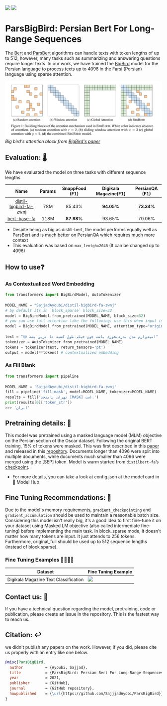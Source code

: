 <span align="center">
    <a href="https://huggingface.co/SajjadAyoubi/"><img src="https://img.shields.io/static/v1?label=%F0%9F%A4%97%20Hugging%20Face&message=SajjadAyoubi&color=yellow"></a>
    <a href="https://colab.research.google.com/github/sajjjadayobi/PersianQA/blob/main/notebooks/Demo.ipynb"><img src="https://img.shields.io/static/v1?label=Colab&message=Fine-tuning Example&logo=Google%20Colab&color=f9ab00"></a>
</span>

# ParsBigBird: Persian Bert For **Long-Range** Sequences
The [Bert](https://arxiv.org/abs/1810.04805) and [ParsBert](https://arxiv.org/abs/2005.12515) algorithms can handle texts with token lengths of up to 512, however, many tasks such as summarizing and answering questions require longer texts. In our work, we have trained the [BigBird](https://arxiv.org/abs/2007.14062) model for the Persian language to process texts up to 4096 in the Farsi (Persian) language using sparse attention.


![big bird's attention block](https://github.com/sajjjadayobi/ParsBigBird/blob/main/assets/bigbird-sparse-attention.png)
*Big bird's attention block from [BigBird's paper](https://arxiv.org/abs/2007.14062)*

## Evaluation: 🌡️
We have evaluated the model on three tasks with different sequence lengths

|                             Name                                 | Params |    SnappFood (F1)   | Digikala Magazine(F1) |  PersianQA (F1)   | 
| :--------------------------------------------------------------: | :----: | :-----------------: | :---------------: |  :--------------: |
| [distil-bigbird-fa-zwnj](https://github.com/sajjjadayobi/ParsBigBird) |  78M   |        85.43%       |     **94.05%**    |     **73.34%**    |
|       [bert-base-fa](https://github.com/hooshvare/parsbert)      |  118M  |      **87.98%**     |       93.65%      |       70.06%      |

- Despite being as big as distill-bert, the model performs equally well as ParsBert and is much better on PersianQA which requires much more context
- This evaluation was based on `max_lentgh=2048` (It can be changed up to 4096)


## How to use❓

### As Contextualized Word Embedding 
```python
from transformers import BigBirdModel, AutoTokenizer

MODEL_NAME = "SajjadAyoubi/distil-bigbird-fa-zwnj"
# by default its in `block_sparse` block_size=32
model = BigBirdModel.from_pretrained(MODEL_NAME, block_size=32)
# you can use full attention like the following: use this when input isn't longer than 512
model = BigBirdModel.from_pretrained(MODEL_NAME, attention_type="original_full")

text = "😃 امیدوارم مدل بدردبخوری باشه چون خیلی طول کشید تا ترین بشه"
tokenizer = AutoTokenizer.from_pretrained(MODEL_NAME)
tokens = tokenizer(text, return_tensors='pt')
output = model(**tokens) # contextualized embedding
```

### As Fill Blank
```python
from transformers import pipeline

MODEL_NAME = 'SajjadAyoubi/distil-bigbird-fa-zwnj'
fill = pipeline('fill-mask', model=MODEL_NAME, tokenizer=MODEL_NAME)
results = fill('تهران پایتخت [MASK] است.')
print(results[0]['token_str'])
>>> 'ایران'
```

## Pretraining details: 🔭
This model was pretrained using a masked language model (MLM) objective on the Persian section of the Oscar dataset. Following the original BERT training, 15% of tokens were masked. This was first described in this [paper](https://arxiv.org/abs/2007.14062) and released in this [repository](https://github.com/google-research/bigbird). Documents longer than 4096 were split into multiple documents, while documents much smaller than 4096 were merged using the [SEP] token. Model is warm started from `distilbert-fa`’s [checkpoint](https://huggingface.co/HooshvareLab/distilbert-fa-zwnj-base). 
- For more details, you can take a look at config.json at the model card in 🤗 Model Hub

## Fine Tuning Recommendations: 🐤
Due to the model's memory requirements, `gradient_checkpointing` and `gradient_accumulation` should be used to maintain a reasonable batch size. Considering this model isn't really big, it's a good idea to first fine-tune it on your dataset using Masked LM objective (also called intermediate fine-tuning) before implementing the main task. In block_sparse mode, it doesn't matter how many tokens are input. It just attends to 256 tokens. Furthermore, original_full should be used up to 512 sequence lengths (instead of block sparse).

### Fine Tuning Examples 👷‍♂️👷‍♀️

| Dataset                               | Fine Tuning Example                                          |
| ------------------------------------- | ------------------------------------------------------------ |
| Digikala Magazine Text Classification | <a href="https://colab.research.google.com/github/sajjjadayobi/PersianQA/blob/main/notebooks/Demo.ipynb"><img src="https://img.shields.io/static/v1?label=Colab&message=Fine-tuning Example&logo=Google%20Colab&color=f9ab00"></a> |


## Contact us: 🤝
If you have a technical question regarding the model, pretraining, code or publication, please create an issue in the repository. This is the fastest way to reach us.

## Citation: ↩️
we didn't publish any papers on the work. However, if you did, please cite us properly with an entry like one below.
```bibtex
@misc{ParsBigBird,
  author          = {Ayoubi, Sajjad},
  title           = {ParsBigBird: Persian Bert For Long-Range Sequences},
  year            = 2021,
  publisher       = {GitHub},
  journal         = {GitHub repository},
  howpublished    = {\url{https://github.com/SajjjadAyobi/ParsBigBird}},
}
```
